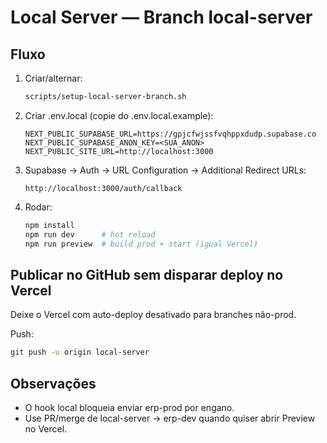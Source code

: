 # Local Server — Branch local-server

## Fluxo
1) Criar/alternar:
   ```bash
   scripts/setup-local-server-branch.sh
   ```

2) Criar .env.local (copie do .env.local.example):
   ```
   NEXT_PUBLIC_SUPABASE_URL=https://gpjcfwjssfvqhppxdudp.supabase.co
   NEXT_PUBLIC_SUPABASE_ANON_KEY=<SUA_ANON>
   NEXT_PUBLIC_SITE_URL=http://localhost:3000
   ```

3) Supabase → Auth → URL Configuration → Additional Redirect URLs:
   ```
   http://localhost:3000/auth/callback
   ```

4) Rodar:
   ```bash
   npm install
   npm run dev      # hot reload
   npm run preview  # build prod + start (igual Vercel)
   ```

## Publicar no GitHub sem disparar deploy no Vercel

Deixe o Vercel com auto-deploy desativado para branches não-prod.

Push:
```bash
git push -u origin local-server
```

## Observações

- O hook local bloqueia enviar erp-prod por engano.
- Use PR/merge de local-server → erp-dev quando quiser abrir Preview no Vercel.
